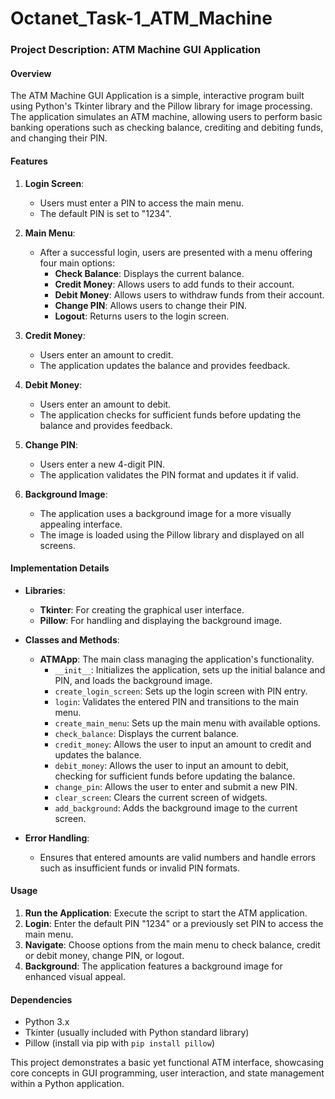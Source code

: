 # Octanet_Task-1_ATM_Machine

### Project Description: ATM Machine GUI Application

#### Overview
The ATM Machine GUI Application is a simple, interactive program built using Python's Tkinter library and the Pillow library for image processing. The application simulates an ATM machine, allowing users to perform basic banking operations such as checking balance, crediting and debiting funds, and changing their PIN.

#### Features
1. **Login Screen**: 
   - Users must enter a PIN to access the main menu.
   - The default PIN is set to "1234".

2. **Main Menu**: 
   - After a successful login, users are presented with a menu offering four main options:
     - **Check Balance**: Displays the current balance.
     - **Credit Money**: Allows users to add funds to their account.
     - **Debit Money**: Allows users to withdraw funds from their account.
     - **Change PIN**: Allows users to change their PIN.
     - **Logout**: Returns users to the login screen.

3. **Credit Money**:
   - Users enter an amount to credit.
   - The application updates the balance and provides feedback.

4. **Debit Money**:
   - Users enter an amount to debit.
   - The application checks for sufficient funds before updating the balance and provides feedback.

5. **Change PIN**:
   - Users enter a new 4-digit PIN.
   - The application validates the PIN format and updates it if valid.

6. **Background Image**:
   - The application uses a background image for a more visually appealing interface.
   - The image is loaded using the Pillow library and displayed on all screens.

#### Implementation Details
- **Libraries**:
  - **Tkinter**: For creating the graphical user interface.
  - **Pillow**: For handling and displaying the background image.

- **Classes and Methods**:
  - **ATMApp**: The main class managing the application's functionality.
    - `__init__`: Initializes the application, sets up the initial balance and PIN, and loads the background image.
    - `create_login_screen`: Sets up the login screen with PIN entry.
    - `login`: Validates the entered PIN and transitions to the main menu.
    - `create_main_menu`: Sets up the main menu with available options.
    - `check_balance`: Displays the current balance.
    - `credit_money`: Allows the user to input an amount to credit and updates the balance.
    - `debit_money`: Allows the user to input an amount to debit, checking for sufficient funds before updating the balance.
    - `change_pin`: Allows the user to enter and submit a new PIN.
    - `clear_screen`: Clears the current screen of widgets.
    - `add_background`: Adds the background image to the current screen.

- **Error Handling**:
  - Ensures that entered amounts are valid numbers and handle errors such as insufficient funds or invalid PIN formats.

#### Usage
1. **Run the Application**: Execute the script to start the ATM application.
2. **Login**: Enter the default PIN "1234" or a previously set PIN to access the main menu.
3. **Navigate**: Choose options from the main menu to check balance, credit or debit money, change PIN, or logout.
4. **Background**: The application features a background image for enhanced visual appeal.

#### Dependencies
- Python 3.x
- Tkinter (usually included with Python standard library)
- Pillow (install via pip with `pip install pillow`)

This project demonstrates a basic yet functional ATM interface, showcasing core concepts in GUI programming, user interaction, and state management within a Python application.
